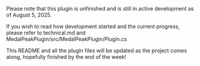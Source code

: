 Please note that this plugin is unfinished and is still in active development as of August 5, 2025. 

If you wish to read how development started and the current progress, please refer to technical.md and MedalPeakPlugin/src/MedalPeakPlugin/Plugin.cs

This README and all the plugin files will be updated as the project comes along, hopefully finished by the end of the week!